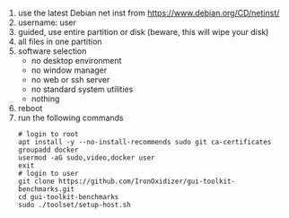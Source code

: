 1. use the latest Debian net inst from https://www.debian.org/CD/netinst/
1. username: user
1. guided, use entire partition or disk (beware, this will wipe your disk)
1. all files in one partition
1. software selection
    - no desktop environment
    - no window manager
    - no web or ssh server
    - no standard system utilities
    - nothing
1. reboot
1. run the following commands
    ```
    # login to root
    apt install -y --no-install-recommends sudo git ca-certificates 
	groupadd docker
    usermod -aG sudo,video,docker user
    exit
	# login to user
    git clone https://github.com/IronOxidizer/gui-toolkit-benchmarks.git
    cd gui-toolkit-benchmarks
    sudo ./toolset/setup-host.sh
    ```
